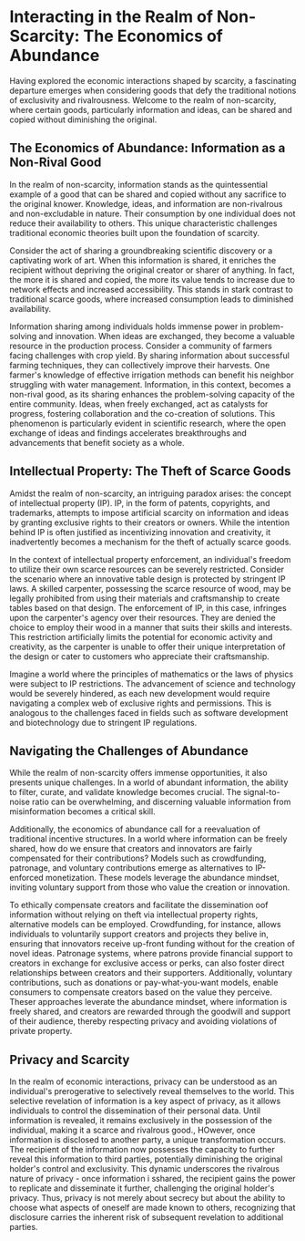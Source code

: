 # Interacting in the Realm of Non-Scarcity: The Economics of Abundance

Having explored the economic interactions shaped by scarcity, a fascinating departure emerges when considering goods that defy the traditional notions of exclusivity and rivalrousness. Welcome to the realm of non-scarcity, where certain goods, particularly information and ideas, can be shared and copied without diminishing the original. 

## The Economics of Abundance: Information as a Non-Rival Good

In the realm of non-scarcity, information stands as the quintessential example of a good that can be shared and copied without any sacrifice to the original knower. Knowledge, ideas, and information are non-rivalrous and non-excludable in nature. Their consumption by one individual does not reduce their availability to others. This unique characteristic challenges traditional economic theories built upon the foundation of scarcity.

Consider the act of sharing a groundbreaking scientific discovery or a captivating work of art. When this information is shared, it enriches the recipient without depriving the original creator or sharer of anything. In fact, the more it is shared and copied, the more its value tends to increase due to network effects and increased accessibility. This stands in stark contrast to traditional scarce goods, where increased consumption leads to diminished availability.

Information sharing among individuals holds immense power in problem-solving and innovation. When ideas are exchanged, they become a valuable resource in the production process. Consider a community of farmers facing challenges with crop yield. By sharing information about successful farming techniques, they can collectively improve their harvests. One farmer's knowledge of effective irrigation methods can benefit his neighbor struggling with water management. Information, in this context, becomes a non-rival good, as its sharing enhances the problem-solving capacity of the entire community. Ideas, when freely exchanged, act as catalysts for progress, fostering collaboration and the co-creation of solutions. This phenomenon is particularly evident in scientific research, where the open exchange of ideas and findings accelerates breakthroughs and advancements that benefit society as a whole.


## Intellectual Property: The Theft of Scarce Goods

Amidst the realm of non-scarcity, an intriguing paradox arises: the concept of intellectual property (IP). IP, in the form of patents, copyrights, and trademarks, attempts to impose artificial scarcity on information and ideas by granting exclusive rights to their creators or owners. While the intention behind IP is often justified as incentivizing innovation and creativity, it inadvertently becomes a mechanism for the theft of actually scarce goods.

In the context of intellectual property enforcement, an individual's freedom to utilize their own scarce resources can be severely restricted. Consider the scenario where an innovative table design is protected by stringent IP laws. A skilled carpenter, possessing the scarce resource of wood, may be legally prohibited from using their materials and craftsmanship to create tables based on that design. The enforcement of IP, in this case, infringes upon the carpenter's agency over their resources. They are denied the choice to employ their wood in a manner that suits their skills and interests. This restriction artificially limits the potential for economic activity and creativity, as the carpenter is unable to offer their unique interpretation of the design or cater to customers who appreciate their craftsmanship.

Imagine a world where the principles of mathematics or the laws of physics were subject to IP restrictions. The advancement of science and technology would be severely hindered, as each new development would require navigating a complex web of exclusive rights and permissions. This is analogous to the challenges faced in fields such as software development and biotechnology due to stringent IP regulations.

## Navigating the Challenges of Abundance

While the realm of non-scarcity offers immense opportunities, it also presents unique challenges. In a world of abundant information, the ability to filter, curate, and validate knowledge becomes crucial. The signal-to-noise ratio can be overwhelming, and discerning valuable information from misinformation becomes a critical skill.

Additionally, the economics of abundance call for a reevaluation of traditional incentive structures. In a world where information can be freely shared, how do we ensure that creators and innovators are fairly compensated for their contributions? Models such as crowdfunding, patronage, and voluntary contributions emerge as alternatives to IP-enforced monetization. These models leverage the abundance mindset, inviting voluntary support from those who value the creation or innovation.

To ethically compensate creators and facilitate the dissemination oof information without relying on theft via intellectual property rights, alternative models can be employed. Crowdfunding, for instance, allows individuals to voluntarily support creators and projects they belive in, ensuring that innovators receive up-front funding without for the creation of novel ideas. Patronage systems, where patrons provide financial support to creators in exchange for exclusive access or perks, can also foster direct relationships between creators and their supporters. Additionally, voluntary contributions, such as donations or pay-what-you-want models, enable consumers to compensate creators based on the value they perceive. Theser approaches leverate the abundance mindset, where information is freely shared, and creators are rewarded through the goodwill and support of their audience, thereby respecting privacy and avoiding violations of private property.

## Privacy and Scarcity

In the realm of economic interactions, privacy can be understood as an individual's prerogerative to selectively reveal themselves to the world. This selective revelation of information is a key aspect of privacy, as it allows individuals to control the dissemination of their personal data. Until information is revealed, it remains exclusively in the possession of the individual, making it a scarce and rivalrous good., HOwever, once information is disclosed to another party, a unique transformation occurs. The recipient of the information now possesses the capacity to further reveal this information to third parties, potentially diminishing the original holder's control and exclusivity. This dynamic underscores the rivalrous nature of privacy - once information i sshared, the recipient gains the power to replicate and disseminate it further, challenging the original holder's privacy. Thus, privacy is not merely about secrecy but about the ability to choose what aspects of oneself are made known to others, recognizing that disclosure carries the inherent risk of subsequent revelation to additional parties.

